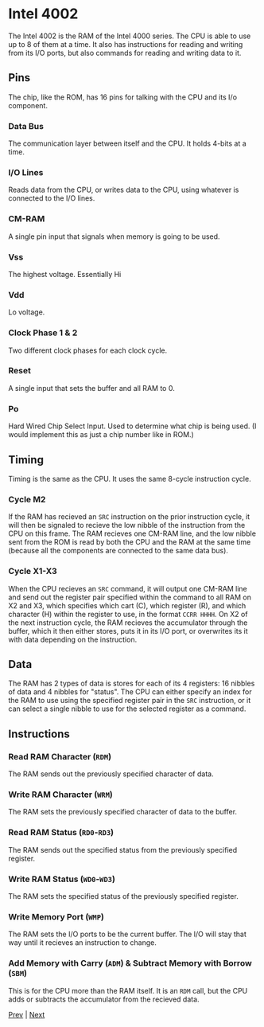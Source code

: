 # Intel 4002
The Intel 4002 is the RAM of the Intel 4000 series. The CPU is able to use up to 8 of them at a time. It also has instructions for reading and writing from its I/O ports, but also commands for reading and writing data to it.
## Pins
The chip, like the ROM, has 16 pins for talking with the CPU and its I/o component.
### Data Bus
The communication layer between itself and the CPU. It holds 4-bits at a time.
### I/O Lines
Reads data from the CPU, or writes data to the CPU, using whatever is connected to the I/O lines.
### CM-RAM
A single pin input that signals when memory is going to be used.
### Vss
The highest voltage. Essentially Hi
### Vdd
Lo voltage.
### Clock Phase 1 & 2
Two different clock phases for each clock cycle.
### Reset
A single input that sets the buffer and all RAM to 0.
### Po
Hard Wired Chip Select Input. Used to determine what chip is being used. (I would implement this as just a chip number like in ROM.)
## Timing
Timing is the same as the CPU. It uses the same 8-cycle instruction cycle.
### Cycle M2
If the RAM has recieved an `SRC` instruction on the prior instruction cycle, it will then be signaled to recieve the low nibble of the instruction from the CPU on this frame. The RAM recieves one CM-RAM line, and the low nibble sent from the ROM is read by both the CPU and the RAM at the same time (because all the components are connected to the same data bus).
### Cycle X1-X3
When the CPU recieves an `SRC` command, it will output one CM-RAM line and send out the register pair specified within the command to all RAM on X2 and X3, which specifies which cart (C), which register (R), and which character (H) within the register to use, in the format `CCRR HHHH`. On X2 of the next instruction cycle, the RAM recieves the accumulator through the buffer, which it then either stores, puts it in its I/O port, or overwrites its it with data depending on the instruction.
## Data
The RAM has 2 types of data is stores for each of its 4 registers: 16 nibbles of data and 4 nibbles for "status". The CPU can either specify an index for the RAM to use using the specified register pair in the `SRC` instruction, or it can select a single nibble to use for the selected register as a command.
## Instructions
### Read RAM Character (`RDM`)
The RAM sends out the previously specified character of data.
### Write RAM Character (`WRM`)
The RAM sets the previously specified character of data to the buffer.
### Read RAM Status (`RD0`-`RD3`)
The RAM sends out the specified status from the previously specified register.
### Write RAM Status (`WD0`-`WD3`)
The RAM sets the specified status of the previously specified register.
### Write Memory Port (`WMP`)
The RAM sets the I/O ports to be the current buffer. The I/O will stay that way until it recieves an instruction to change.
### Add Memory with Carry (`ADM`) & Subtract Memory with Borrow (`SBM`)
This is for the CPU more than the RAM itself. It is an `RDM` call, but the CPU adds or subtracts the accumulator from the recieved data.

[Prev](2_Intel-4001.md) | [Next](5_CPU-Instructions.md)